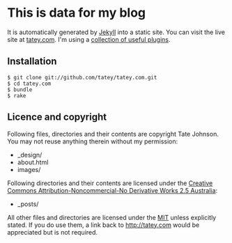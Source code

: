 # This is data for my blog

It is automatically generated by [Jekyll](http://github.com/mojombo/jekyll) into a static site. You can visit the live site at [tatey.com](http://tatey.com). I'm using a [collection of useful plugins](https://github.com/tatey/jekyll_plugins).

## Installation

``` shell
$ git clone git://github.com/tatey/tatey.com.git
$ cd tatey.com
$ bundle
$ rake
```

## Licence and copyright

Following files, directories and their contents are copyright Tate Johnson. You may not reuse anything therein without my permission:

* _design/
* about.html
* images/

Following directories and their contents are licensed under the [Creative Commons Attribution-Noncommercial-No Derivative Works 2.5 Australia](http://creativecommons.org/licenses/by-nc-nd/2.5/au/):

* _posts/

All other files and directories are licensed under the [MIT](http://www.opensource.org/licenses/mit-license.php) unless explicitly stated. If you do use them, a link back to http://tatey.com would be appreciated but is not required.

